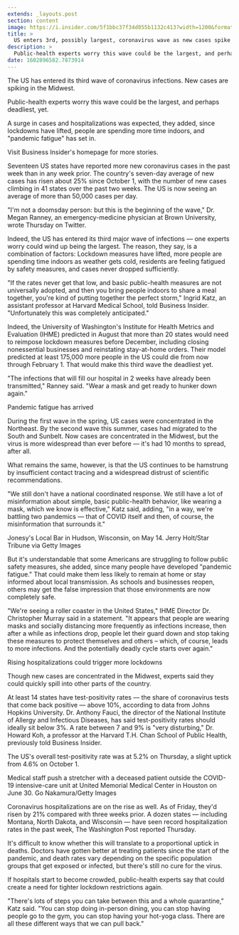 ```yaml
--- 
extends: _layouts.post 
section: content 
image: https://i.insider.com/5f1bbc37f34d055b1132c413?width=1200&format=jpeg 
title: > 
  US enters 3rd, possibly largest, coronavirus wave as new cases spike 
description: > 
  Public-health experts worry this wave could be the largest, and perhaps deadliest, yet.Seventeen US states have reported more new coronavirus cases in the past week than in any week prior."I'm not a doomsday person: but this is the beginning of the wave," Dr. Megan Ranney, an emergency-medicine physician at Brown University, wrote Thursday on Twitter.Indeed, the US has entered its third major wave of infections — one experts worry could wind up being the largest.Pandemic fatigue has arrivedDuring the first wave in the spring, US cases were concentrated in the Northeast. 
date: 1602896582.7873914 
--- 
```

The US has entered its third wave of coronavirus infections. New cases are spiking in the Midwest.

Public-health experts worry this wave could be the largest, and perhaps deadliest, yet.

A surge in cases and hospitalizations was expected, they added, since lockdowns have lifted, people are spending more time indoors, and "pandemic fatigue" has set in.

Visit Business Insider's homepage for more stories.

Seventeen US states have reported more new coronavirus cases in the past week than in any week prior. The country's seven-day average of new cases has risen about 25% since October 1, with the number of new cases climbing in 41 states over the past two weeks. The US is now seeing an average of more than 50,000 cases per day.

"I'm not a doomsday person: but this is the beginning of the wave," Dr. Megan Ranney, an emergency-medicine physician at Brown University, wrote Thursday on Twitter.

Indeed, the US has entered its third major wave of infections — one experts worry could wind up being the largest. The reason, they say, is a combination of factors: Lockdown measures have lifted, more people are spending time indoors as weather gets cold, residents are feeling fatigued by safety measures, and cases never dropped sufficiently.

"If the rates never get that low, and basic public-health measures are not universally adopted, and then you bring people indoors to share a meal together, you're kind of putting together the perfect storm," Ingrid Katz, an assistant professor at Harvard Medical School, told Business Insider. "Unfortunately this was completely anticipated."

Indeed, the University of Washington's Institute for Health Metrics and Evaluation (IHME) predicted in August that more than 20 states would need to reimpose lockdown measures before December, including closing nonessential businesses and reinstating stay-at-home orders. Their model predicted at least 175,000 more people in the US could die from now through February 1. That would make this third wave the deadliest yet.

"The infections that will fill our hospital in 2 weeks have already been transmitted," Ranney said. "Wear a mask and get ready to hunker down again."

Pandemic fatigue has arrived

During the first wave in the spring, US cases were concentrated in the Northeast. By the second wave this summer, cases had migrated to the South and Sunbelt. Now cases are concentrated in the Midwest, but the virus is more widespread than ever before — it's had 10 months to spread, after all.

What remains the same, however, is that the US continues to be hamstrung by insufficient contact tracing and a widespread distrust of scientific recommendations.

"We still don't have a national coordinated response. We still have a lot of misinformation about simple, basic public-health behavior, like wearing a mask, which we know is effective," Katz said, adding, "in a way, we're battling two pandemics — that of COVID itself and then, of course, the misinformation that surrounds it."

Jonesy's Local Bar in Hudson, Wisconsin, on May 14. Jerry Holt/Star Tribune via Getty Images

But it's understandable that some Americans are struggling to follow public safety measures, she added, since many people have developed "pandemic fatigue." That could make them less likely to remain at home or stay informed about local transmission. As schools and businesses reopen, others may get the false impression that those environments are now completely safe.

"We're seeing a roller coaster in the United States," IHME Director Dr. Christopher Murray said in a statement. "It appears that people are wearing masks and socially distancing more frequently as infections increase, then after a while as infections drop, people let their guard down and stop taking these measures to protect themselves and others – which, of course, leads to more infections. And the potentially deadly cycle starts over again."

Rising hospitalizations could trigger more lockdowns

Though new cases are concentrated in the Midwest, experts said they could quickly spill into other parts of the country.

At least 14 states have test-positivity rates — the share of coronavirus tests that come back positive — above 10%, according to data from Johns Hopkins University. Dr. Anthony Fauci, the director of the National Institute of Allergy and Infectious Diseases, has said test-positivity rates should ideally sit below 3%. A rate between 7 and 9% is "very disturbing," Dr. Howard Koh, a professor at the Harvard T.H. Chan School of Public Health, previously told Business Insider.

The US's overall test-positivity rate was at 5.2% on Thursday, a slight uptick from 4.6% on October 1.

Medical staff push a stretcher with a deceased patient outside the COVID-19 intensive-care unit at United Memorial Medical Center in Houston on June 30. Go Nakamura/Getty Images

Coronavirus hospitalizations are on the rise as well. As of Friday, they'd risen by 21% compared with three weeks prior. A dozen states — including Montana, North Dakota, and Wisconsin — have seen record hospitalization rates in the past week, The Washington Post reported Thursday.

It's difficult to know whether this will translate to a proportional uptick in deaths. Doctors have gotten better at treating patients since the start of the pandemic, and death rates vary depending on the specific population groups that get exposed or infected, but there's still no cure for the virus.

If hospitals start to become crowded, public-health experts say that could create a need for tighter lockdown restrictions again.

"There's lots of steps you can take between this and a whole quarantine," Katz said. "You can stop doing in-person dining, you can stop having people go to the gym, you can stop having your hot-yoga class. There are all these different ways that we can pull back."